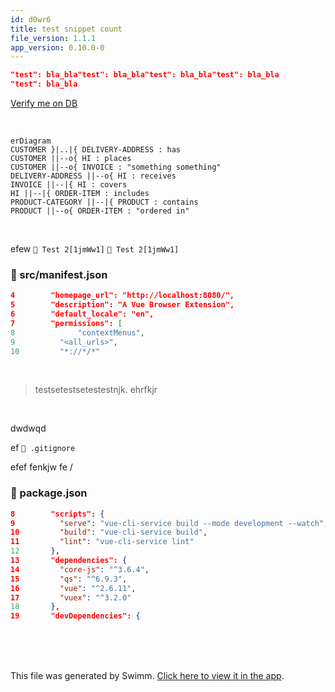 ```yaml
---
id: d0wr6
title: test snippet count
file_version: 1.1.1
app_version: 0.10.0-0
---
```


```json
"test": bla_bla"test": bla_bla"test": bla_bla"test": bla_bla
"test": bla_bla
```

[Verify me on DB](verify-me-on-db.oJPTP.pl.sw.md)

<br/>

<!--MERMAID {width:100}-->
```mermaid
erDiagram
CUSTOMER }|..|{ DELIVERY-ADDRESS : has
CUSTOMER ||--o{ HI : places
CUSTOMER ||--o{ INVOICE : "something something"
DELIVERY-ADDRESS ||--o{ HI : receives
INVOICE ||--|{ HI : covers
HI ||--|{ ORDER-ITEM : includes
PRODUCT-CATEGORY ||--|{ PRODUCT : contains
PRODUCT ||--o{ ORDER-ITEM : "ordered in"
```
<!--MCONTENT {content: "erDiagram<br/>\nCUSTOMER }|..|{ DELIVERY-ADDRESS : has<br/>\nCUSTOMER ||--o{ HI : places<br/>\nCUSTOMER ||--o{ INVOICE : \"something something\"<br/>\nDELIVERY-ADDRESS ||--o{ HI : receives<br/>\nINVOICE ||--|{ HI : covers<br/>\nHI ||--|{ ORDER-ITEM : includes<br/>\nPRODUCT-CATEGORY ||--|{ PRODUCT : contains<br/>\nPRODUCT ||--o{ ORDER-ITEM : \"ordered in\"<br/>"} --->

<br/>

efew `👤 Test 2[1jmWw1]` `👤 Test 2[1jmWw1]`
<!-- NOTE-swimm-snippet: the lines below link your snippet to Swimm -->
### 📄 src/manifest.json
<!-- collapsed -->

```json
4        "homepage_url": "http://localhost:8080/",
5        "description": "A Vue Browser Extension",
6        "default_locale": "en",
7        "permissions": [
8              "contextMenus",
9          "<all_urls>",
10         "*://*/*"
```

<br/>

> testsetestsetestestnjk. ehrfkjr

<br/>

dwdwqd

ef `📄 .gitignore`

efef fenkjw fe /
<!-- NOTE-swimm-snippet: the lines below link your snippet to Swimm -->
### 📄 package.json
```json
8        "scripts": {
9          "serve": "vue-cli-service build --mode development --watch",
10         "build": "vue-cli-service build",
11         "lint": "vue-cli-service lint"
12       },
13       "dependencies": {
14         "core-js": "^3.6.4",
15         "qs": "^6.9.3",
16         "vue": "^2.6.11",
17         "vuex": "^3.2.0"
18       },
19       "devDependencies": {
```

<br/>

<br/>

<br/>

This file was generated by Swimm. [Click here to view it in the app](vscode-webview://1n104adest2jc5hvhuvajsrt7l7d53iqv19tg94neupuvgpolhg9/repos/Z2l0aHViJTNBJTNBc3ItZXh0ZW5zaW9uJTNBJTNBZG91ZWs=/docs/d0wr6).
